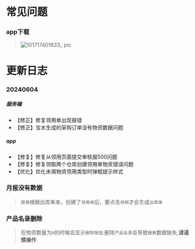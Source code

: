 

# 常见问题

### app下载

> ![101717401833_ pic](https://github.com/zhenyitech/baps/assets/6236022/a09a5480-06ed-4f11-8391-85d114d8197e)



# 更新日志

### 20240604

##### 服务端
- 【修正】修复领用单出现报错
- 【修正】宝水生成的采购订单没有物资数据问题

##### app
- 【修复】修复从领用页面提交审核报500问题
- 【修复】修复领取两个仓库创建领用单物资错误问题
- 【优化】优化未填物资领用类型时弹框提示样式

### 月报没有数据

> `报表`根据出库单来，创建了`领用单`后，要点击`领用`才会生成`出库单`


### 产品名录删除

> 在物资数量为`0`的时候会显示`删除按钮`.删除`产品名录`会导致`报表`数据缺失,**请谨慎操作**
